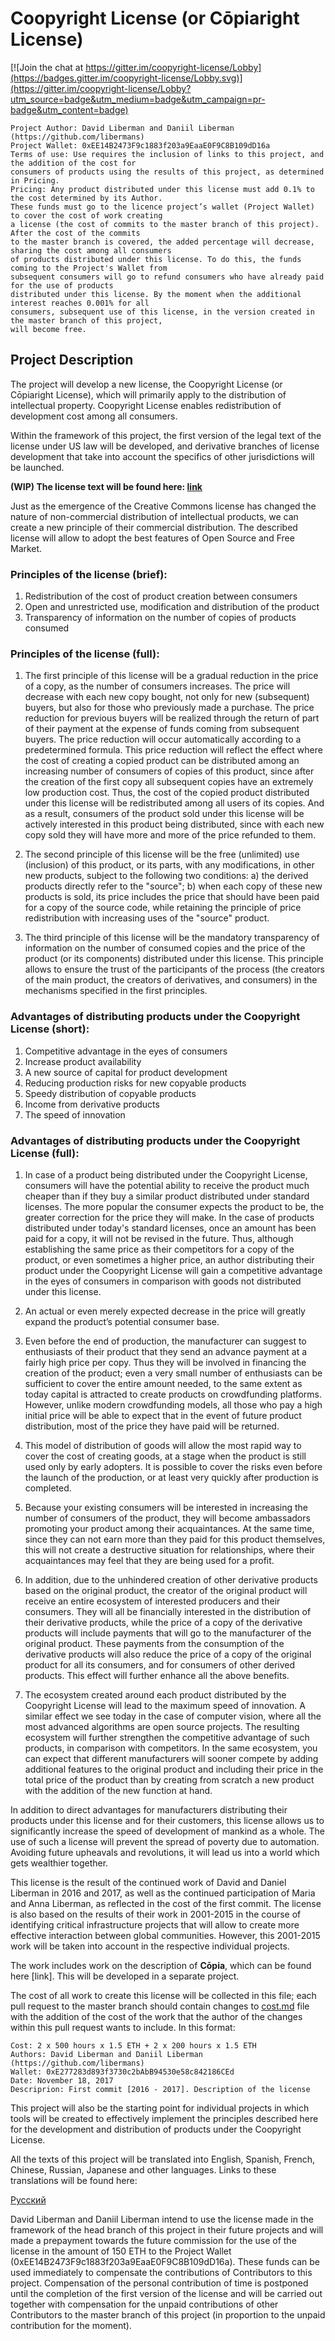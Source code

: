 # Coopyright License (or Cōpiaright License)

[![Join the chat at https://gitter.im/coopyright-license/Lobby](https://badges.gitter.im/coopyright-license/Lobby.svg)](https://gitter.im/coopyright-license/Lobby?utm_source=badge&utm_medium=badge&utm_campaign=pr-badge&utm_content=badge)

    Project Author: David Liberman and Daniil Liberman (https://github.com/libermans)
    Project Wallet: 0xEE14B2473F9c1883f203a9EaaE0F9C8B109dD16a
    Terms of use: Use requires the inclusion of links to this project, and the addition of the cost for 
    consumers of products using the results of this project, as determined in Pricing.
    Pricing: Any product distributed under this license must add 0.1% to the cost determined by its Author. 
    These funds must go to the licence project’s wallet (Project Wallet) to cover the cost of work creating 
    a license (the cost of commits to the master branch of this project). After the cost of the commits 
    to the master branch is covered, the added percentage will decrease, sharing the cost among all consumers 
    of products distributed under this license. To do this, the funds coming to the Project's Wallet from 
    subsequent consumers will go to refund consumers who have already paid for the use of products 
    distributed under this license. By the moment when the additional interest reaches 0.001% for all 
    consumers, subsequent use of this license, in the version created in the master branch of this project, 
    will become free.

## Project Description

The project will develop a new license, the Coopyright License (or Cōpiaright License), which will primarily apply to the distribution of intellectual property. Coopyright License enables redistribution of development cost among all consumers.

Within the framework of this project, the first version of the legal text of the license under US law will be developed, and derivative branches of license development that take into account the specifics of other jurisdictions will be launched.

**(WIP) The license text will be found here: [link](license.md)**

Just as the emergence of the Creative Commons license has changed the nature of non-commercial distribution of intellectual products, we can create a new principle of their commercial distribution. The described license will allow to adopt the best features of Open Source and Free Market.
 
### Principles of the license (brief):
  1. Redistribution of the cost of product creation between consumers
  2. Open and unrestricted use, modification and distribution of the product
  3. Transparency of information on the number of copies of products consumed 

### Principles of the license (full):
  1. The first principle of this license will be a gradual reduction in the price of a copy, as the number of consumers increases. The price will decrease with each new copy bought, not only for new (subsequent) buyers, but also for those who previously made a purchase. The price reduction for previous buyers will be realized through the return of part of their payment at the expense of funds coming from subsequent buyers. The price reduction will occur automatically according to a predetermined formula. This price reduction will reflect the effect where the cost of creating a copied product can be distributed among an increasing number of consumers of copies of this product, since after the creation of the first copy all subsequent copies have an extremely low production cost. Thus, the cost of the copied product distributed under this license will be redistributed among all users of its copies. And as a result, consumers of the product sold under this license will be actively interested in this product being distributed, since with each new copy sold they will have more and more of the price refunded to them.
 
  2. The second principle of this license will be the free (unlimited) use (inclusion) of this product, or its parts, with any modifications, in other new products, subject to the following two conditions: a) the derived products directly refer to the "source"; b) when each copy of these new products is sold, its price includes the price that should have been paid for a copy of the source code, while retaining the principle of price redistribution with increasing uses of the "source" product.

  3. The third principle of this license will be the mandatory transparency of information on the number of consumed copies and the price of the product (or its components) distributed under this license. This principle allows to ensure the trust of the participants of the process (the creators of the main product, the creators of derivatives, and consumers) in the mechanisms specified in the first principles.

### Advantages of distributing products under the Coopyright License (short):
  1. Competitive advantage in the eyes of consumers
  2. Increase product availability
  3. A new source of capital for product development
  4. Reducing production risks for new copyable products
  5. Speedy distribution of copyable products
  6. Income from derivative products
  7. The speed of innovation

### Advantages of distributing products under the Coopyright License (full):
  1. In case of a product being distributed  under the Coopyright License, consumers will have the potential ability to receive the product much cheaper than if they buy a similar product distributed under standard licenses. The more popular the consumer expects the product to be, the greater correction for the price they will make. In the case of products distributed under today's standard licenses, once an amount has been paid for a copy, it will not be revised in the future. Thus, although establishing the same price as their competitors for a copy of the product, or even sometimes a higher price, an author distributing their product under the Coopyright License will gain a competitive advantage in the eyes of consumers in comparison with goods not distributed under this license.
 
  2. An actual or even merely expected decrease in the price will greatly expand the product’s potential consumer base.

  3. Even before the end of production, the manufacturer can suggest to enthusiasts of their product that they send an advance payment at a fairly high price per copy. Thus they will be involved in financing the creation of the product; even a very small number of enthusiasts can be sufficient to cover the entire amount needed, to the same extent as today capital is attracted to create products on crowdfunding platforms. However, unlike modern crowdfunding models, all those who pay a high initial price will be able to expect that in the event of future product distribution, most of the price they have paid will be returned. 

  4. This model of distribution of goods will allow the most rapid way to cover the cost of creating goods, at a stage when the product is still used only by early adopters. It is possible to cover the risks even before the launch of the production, or at least very quickly after production is completed.

  5. Because your existing consumers will be interested in increasing the number of consumers of the product, they will become ambassadors promoting your product among their acquaintances. At the same time, since they can not earn more than they paid for this product themselves, this will not create a destructive situation for relationships, where their acquaintances may feel that they are being used for a profit.

  6. In addition, due to the unhindered creation of other derivative products based on the original product, the creator of the original product will receive an entire ecosystem of interested producers and their consumers. They will all be financially interested in the distribution of their derivative products, while the price of a copy of the derivative products will include payments that will go to the manufacturer of the original product. These payments from the consumption of the derivative products will also reduce the price of a copy of the original product for all its consumers, and for consumers of other derived products. This effect will further enhance all the above benefits.

  7. The ecosystem created around each product distributed by the Coopyright License will lead to the maximum speed of innovation. A similar effect we see today in the case of computer vision, where all the most advanced algorithms are open source projects. The resulting ecosystem will further strengthen the competitive advantage of such products, in comparison with competitors. In the same ecosystem, you can expect that different manufacturers will sooner compete by adding additional features to the original product and including their price in the total price of the product than by creating from scratch a new product with the addition of the new function at hand. 

In addition to direct advantages for manufacturers distributing their products under this license and for their customers, this license allows us to significantly increase the speed of development of mankind as a whole. The use of such a license will prevent the spread of poverty due to automation. Avoiding future upheavals and revolutions, it will lead us into a world which gets wealthier together.

This license is the result of the continued work of David and Daniel Liberman in 2016 and 2017, as well as the continued participation of Maria and Anna Liberman, as reflected in the cost of the first commit. The license is also based on the results of their work in 2001-2015 in the course of identifying critical infrastructure projects that will allow to create more effective interaction between global communities. However, this 2001-2015 work will be taken into account in the respective individual projects.

The work includes work on the description of **Cōpia**, which can be found here [link]. This will be developed in a separate project.

The cost of all work to create this license will be collected in this file; each pull request to the master branch should contain changes to [cost.md](cost.md) file with the addition of the cost of the work that the author of the changes within this pull request wants to include. In this format:

    Cost: 2 x 500 hours х 1.5 ETH + 2 x 200 hours х 1.5 ETH
    Authors: David Liberman and Daniil Liberman (https://github.com/libermans)
    Wallet: 0xE277283d893f3730c2bAbB94530e58c842186CEd
    Date: November 18, 2017
    Descriprion: First commit [2016 - 2017]. Description of the license

This project will also be the starting point for individual projects in which tools will be created to effectively implement the principles described here for the development and distribution of products under the Coopyright License.

All the texts of this project will be translated into English, Spanish, French, Chinese, Russian, Japanese and other languages. Links to these translations will be found here:

[Русский](README.ru.md)

David Liberman and Daniil Liberman intend to use the license made in the framework of the head branch of this project in their future projects and will made a prepayment towards the future commission for the use of the license in the amount of 150 ETH to the Project Wallet (0xEE14B2473F9c1883f203a9EaaE0F9C8B109dD16a). These funds can be used immediately to compensate the contributions of Contributors to this project. Compensation of the personal contribution of time is postponed until the completion of the first version of the license and will be carried out together with compensation for the unpaid contributions of other Contributors to the master branch of this project (in proportion to the unpaid contribution for the moment).


